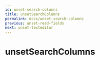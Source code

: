 ```yaml
---
id: unset-search-columns
title: unsetSearchColumns
permalink: docs/unset-search-columns
previous: unset-read-fields
next: unset-texteditor
---
```


# unsetSearchColumns

